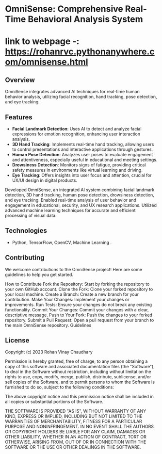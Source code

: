 # OmniSense: Comprehensive Real-Time Behavioral Analysis System
# link to webpage -: https://rohanrvc.pythonanywhere.com/omnisense.html
## Overview
OmniSense integrates advanced AI techniques for real-time human behavior analysis, utilizing facial recognition, hand tracking, pose detection, and eye tracking.

## Features
- **Facial Landmark Detection**:
Uses AI to detect and analyze facial expressions for emotion recognition, enhancing user interaction analysis.
- **3D Hand Tracking**:
Implements real-time hand tracking, allowing users to control presentations and interactive applications through gestures.
- **Human Pose Detection**:
Analyzes user poses to evaluate engagement and attentiveness, especially useful in educational and meeting settings.
- **Drowsiness Detection**:
Monitors signs of fatigue, providing critical safety measures in environments like virtual learning and driving.
- **Eye Tracking**:
Offers insights into user focus and attention, crucial for UX/UI design in digital products.

Developed OmniSense, an integrated AI system combining facial landmark detection, 3D hand tracking, human pose detection, drowsiness detection, and eye tracking.
Enabled real-time analysis of user behavior and engagement in educational, security, and UX research applications.
Utilized advanced machine learning techniques for accurate and efficient processing of visual data.


## Technologies
-  Python, TensorFlow, OpenCV, Machine Learning .



## Contributing
We welcome contributions to the OmniSense project! Here are some guidelines to help you get started.

How to Contribute
Fork the Repository: Start by forking the repository to your own GitHub account.
Clone the Fork: Clone your forked repository to your local machine.
Create a Branch: Create a new branch for your contribution.
Make Your Changes: Implement your changes or improvements.
Run Tests: Ensure your changes do not break any existing functionality.
Commit Your Changes: Commit your changes with a clear, descriptive message.
Push to Your Fork: Push the changes to your forked repository.
Submit a Pull Request: Open a pull request from your branch to the main OmniSense repository.
Guidelines

## License
Copyright (c) 2023 Rohan Vinay Chaudhary

Permission is hereby granted, free of charge, to any person obtaining a copy of this software and associated documentation files (the "Software"), to deal in the Software without restriction, including without limitation the rights to use, copy, modify, merge, publish, distribute, sublicense, and/or sell copies of the Software, and to permit persons to whom the Software is furnished to do so, subject to the following conditions:

The above copyright notice and this permission notice shall be included in all copies or substantial portions of the Software.

THE SOFTWARE IS PROVIDED "AS IS", WITHOUT WARRANTY OF ANY KIND, EXPRESS OR IMPLIED, INCLUDING BUT NOT LIMITED TO THE WARRANTIES OF MERCHANTABILITY, FITNESS FOR A PARTICULAR PURPOSE AND NONINFRINGEMENT. IN NO EVENT SHALL THE AUTHORS OR COPYRIGHT HOLDERS BE LIABLE FOR ANY CLAIM, DAMAGES OR OTHER LIABILITY, WHETHER IN AN ACTION OF CONTRACT, TORT OR OTHERWISE, ARISING FROM, OUT OF OR IN CONNECTION WITH THE SOFTWARE OR THE USE OR OTHER DEALINGS IN THE SOFTWARE.

